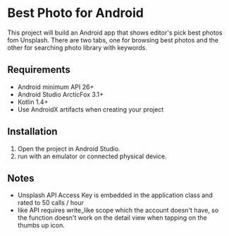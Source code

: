 # Best Photo for Android

This project will build an Android app that shows editor's pick best photos fom Unsplash.
There are two tabs, one for browsing best photos and the other for searching photo library with keywords.

## Requirements

- Android minimum API 26+
- Android Studio ArcticFox 3.1+
- Kotlin 1.4+
- Use AndroidX artifacts when creating your project

## Installation

1. Open the project in Android Studio.
2. run with an emulator or connected physical device.

## Notes

- Unsplash API Access Key is embedded in the application class and rated to 50 calls / hour
- like API requires write_like scope which the account doesn't have,
  so the function doesn't work on the detail view when tapping on the thumbs up icon.
